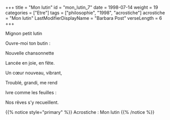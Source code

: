 +++
title = "Mon lutin"
id = "mon_lutin_7"
date = 1998-07-14
weight = 19
categories = ["Etre"]
tags = ["philosophie", "1998", "acrostiche"]
acrostiche = "Mon lutin"
LastModifierDisplayName = "Barbara Post"
verseLength = 6
+++

Mignon petit lutin

Ouvre-moi ton butin :

Nouvelle chansonnette

Lancée en joie, en fête.

Un cœur nouveau, vibrant,

Troublé, grandi, me rend

Ivre comme les feuilles :

Nos rêves s'y recueillent.

{{% notice style="primary" %}}
Acrostiche : Mon lutin
{{% /notice %}}
